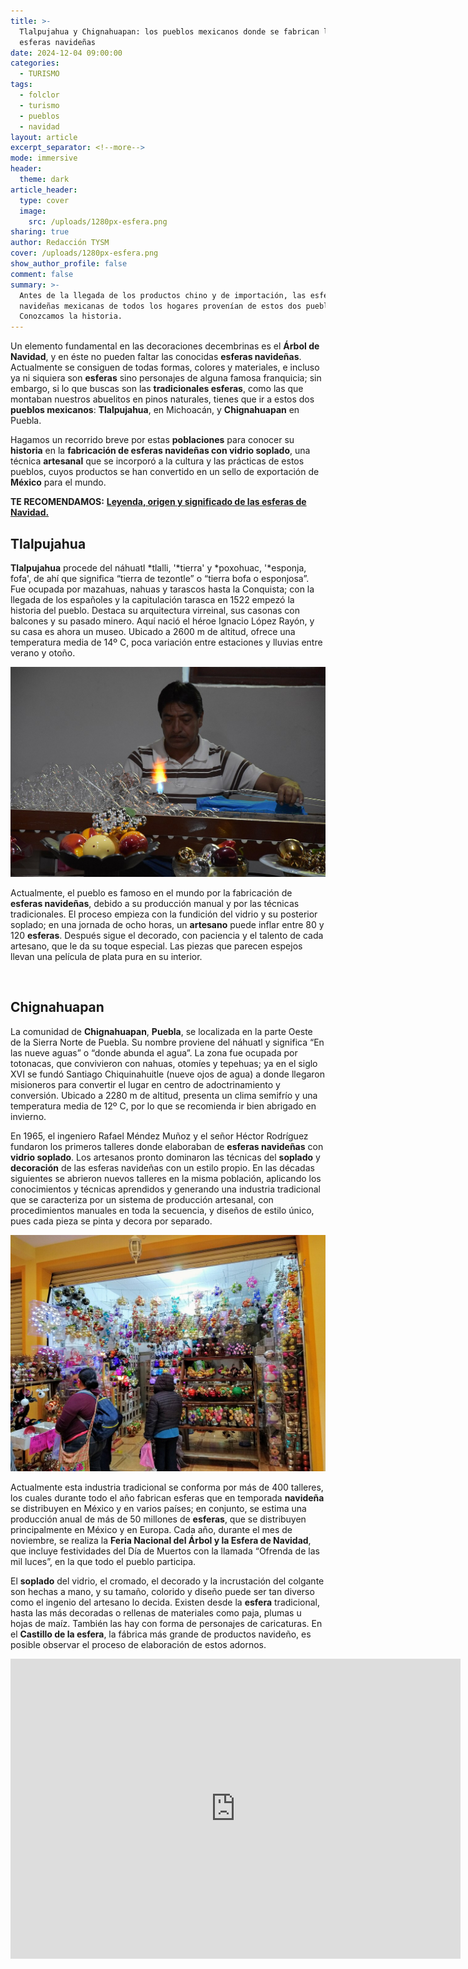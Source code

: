 ```yaml
---
title: >-
  Tlalpujahua y Chignahuapan: los pueblos mexicanos donde se fabrican las
  esferas navideñas
date: 2024-12-04 09:00:00
categories:
  - TURISMO
tags:
  - folclor
  - turismo
  - pueblos
  - navidad
layout: article
excerpt_separator: <!--more-->
mode: immersive
header:
  theme: dark
article_header:
  type: cover
  image:
    src: /uploads/1280px-esfera.png
sharing: true
author: Redacción TYSM
cover: /uploads/1280px-esfera.png
show_author_profile: false
comment: false
summary: >-
  Antes de la llegada de los productos chino y de importación, las esferas
  navideñas mexicanas de todos los hogares provenían de estos dos pueblos.
  Conozcamos la historia.
---
```

Un elemento fundamental en las decoraciones decembrinas es el **Árbol de Navidad**, y en éste no pueden faltar las conocidas **esferas navideñas**. Actualmente se consiguen de todas formas, colores y materiales, e incluso ya ni siquiera son **esferas** sino personajes de alguna famosa franquicia; sin embargo, si lo que buscas son las **tradicionales esferas**, como las que montaban nuestros abuelitos en pinos naturales, tienes que ir a estos dos **pueblos mexicanos**: **Tlalpujahua**, en Michoacán, y **Chignahuapan** en Puebla.

Hagamos un recorrido breve por estas **poblaciones** para conocer su **historia** en la **fabricación de esferas navideñas con vidrio soplado**, una técnica **artesanal** que se incorporó a la cultura y las prácticas de estos pueblos, cuyos productos se han convertido en un sello de exportación de **México** para el mundo.

**TE RECOMENDAMOS:** [**Leyenda, origen y significado de las esferas de Navidad.**](https://blog.tonoysumariachi.com/mundo/2023/11/29/leyenda-origen-y-significado-de-las-esferas-de-navidad.html)

## Tlalpujahua

**Tlalpujahua** procede del náhuatl *tlalli, '*tierra' y *poxohuac, '*esponja, fofa', de ahí que significa “tierra de tezontle” o “tierra bofa o esponjosa”. Fue ocupada por mazahuas, nahuas y tarascos hasta la Conquista; con la llegada de los españoles y la capitulación tarasca en 1522 empezó la historia del pueblo. Destaca su arquitectura virreinal, sus casonas con balcones y su pasado minero. Aquí nació el héroe Ignacio López Rayón, y su casa es ahora un museo. Ubicado a 2600 m de altitud, ofrece una temperatura media de 14º C, poca variación entre estaciones y lluvias entre verano y otoño.

![](/uploads/1024px-tlalpujahua-de-rayon-0415.jpeg)

Actualmente, el pueblo es famoso en el mundo por la fabricación de **esferas navideñas**, debido a su producción manual y por las técnicas tradicionales. El proceso empieza con la fundición del vidrio y su posterior soplado; en una jornada de ocho horas, un **artesano** puede inflar entre 80 y 120 **esferas**. Después sigue el decorado, con paciencia y el talento de cada artesano, que le da su toque especial. Las piezas que parecen espejos llevan una película de plata pura en su interior.

&nbsp;

## Chignahuapan

La comunidad de **Chignahuapan**, **Puebla**, se localizada en la parte Oeste de la Sierra Norte de Puebla. Su nombre proviene del náhuatl y significa “En las nueve aguas” o “donde abunda el agua”. La zona fue ocupada por totonacas, que convivieron con nahuas, otomíes y tepehuas; ya en el siglo XVI se fundó Santiago Chiquinahuitle (nueve ojos de agua) a donde llegaron misioneros para convertir el lugar en centro de adoctrinamiento y conversión. Ubicado a 2280 m de altitud, presenta un clima semifrío y una temperatura media de 12º C, por lo que se recomienda ir bien abrigado en invierno.

En 1965, el ingeniero Rafael Méndez Muñoz y el señor Héctor Rodríguez fundaron los primeros talleres donde elaboraban de **esferas navideñas** con **vidrio soplado**. Los artesanos pronto dominaron las técnicas del **soplado** y **decoración** de las esferas navideñas con un estilo propio. En las décadas siguientes se abrieron nuevos talleres en la misma población, aplicando los conocimientos y técnicas aprendidos y generando una industria tradicional que se caracteriza por un sistema de producción artesanal, con procedimientos manuales en toda la secuencia, y diseños de estilo único, pues cada pieza se pinta y decora por separado.

![](/uploads/venta-de-esferas-navidenas-en-chignahuapan-puebla-03.jpg)

Actualmente esta industria tradicional se conforma  por más de 400 talleres, los cuales durante todo el año fabrican esferas que en temporada **navideña** se distribuyen en México y en varios países; en conjunto, se estima una producción anual de más de 50 millones de **esferas**, que se distribuyen principalmente en México y en Europa. Cada año, durante el mes de noviembre, se realiza la **Feria Nacional del Árbol y la Esfera de Navidad**, que incluye festividades del Día de Muertos con la llamada “Ofrenda de las mil luces”, en la que todo el pueblo participa.

El **soplado** del vidrio, el cromado, el decorado y la incrustación del colgante son hechas a mano, y su tamaño, colorido y diseño puede ser tan diverso como el ingenio del artesano lo decida. Existen desde la **esfera** tradicional, hasta las más decoradas o rellenas de materiales como paja, plumas u hojas de maíz. También las hay con forma de personajes de caricaturas. En el **Castillo de la esfera**, la fábrica más grande de productos navideño, es posible observar el proceso de elaboración de estos adornos.

<iframe width="720" height="480" src="https://www.youtube.com/embed/DNdWiGosDRs?si=bz3-fEudZj8gx9LR" title="YouTube video player" frameborder="0" allow="accelerometer; autoplay; clipboard-write; encrypted-media; gyroscope; picture-in-picture; web-share" referrerpolicy="strict-origin-when-cross-origin" allowfullscreen=""></iframe>

&nbsp;

&nbsp;